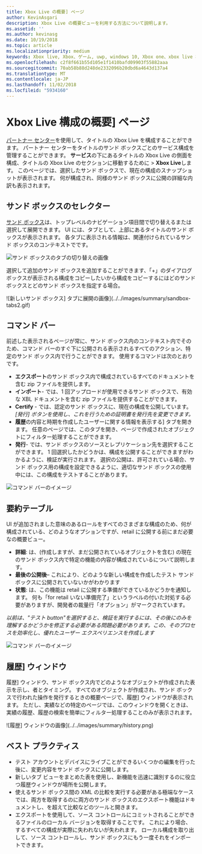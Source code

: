 ```yaml
---
title: Xbox Live の概要] ページ
author: KevinAsgari
description: Xbox Live の概要ビューを利用する方法について説明します。
ms.assetid: ''
ms.author: kevinasg
ms.date: 10/19/2018
ms.topic: article
ms.localizationpriority: medium
keywords: Xbox live, Xbox、ゲーム, uwp, windows 10, Xbox one、xbox live 概要を要約すると、公開をまとめた表、xbox live 履歴、コマンド バー、[履歴] タブ
ms.openlocfilehash: c2f8f661b55d105e1f1410bafd09903f55882aaa
ms.sourcegitcommit: 70ab58b88d248de2332096b20dbd6a4643d137a4
ms.translationtype: MT
ms.contentlocale: ja-JP
ms.lasthandoff: 11/02/2018
ms.locfileid: "5934160"
---
```

# <a name="the-xbox-live-configuration-summary-page"></a>Xbox Live 構成の概要] ページ

[パートナー センター](https://developer.microsoft.com/dashboard)を使用して、タイトルの Xbox Live を構成することができます。 パートナー センターをタイトルのサンド ボックスごとのサービス構成を管理することができます。
**サービス**の下にあるタイトルの Xbox Live の側面を構成、タイトルの Xbox Live のセクションに移動するために > **Xbox Live**します。 このページでは、選択したサンド ボックスで、現在の構成のスナップショットが表示されます。 何が構成され、同様のサンド ボックスに公開の詳細な内訳も表示されます。

## <a name="sandbox-selector"></a>サンド ボックスのセレクター

 [サンド ボックス](../../xbox-live-sandboxes.md)は、トップレベルのナビゲーション項目間で切り替えるまたは選択して展開できます。 UI には、タブとして、上部にあるタイトルのサンド ボックスが表示されます。 各タブに表示される情報は、関連付けられているサンド ボックスのコンテキストでです。  

![サンド ボックスのタブの切り替えの画像](../../images/summary/sandbox-tabs1.gif)

 選択して追加のサンド ボックスを追加することができます、「+」のダイアログ ボックスが表示される構成をコピーしたいから構成をコピーするにはどのサンド ボックスとどのサンド ボックスを指定する場合。  

 ![新しいサンド ボックス] タブに展開の画像](../../images/summary/sandbox-tabs2.gif)

## <a name="command-bar"></a>コマンド バー

前述した表示されるページが常に、サンド ボックス内のコンテキスト内でそのため、コマンド バーのすぐ下に公開される表示されるすべてのアクション、特定のサンド ボックス内で行うことができます。 使用するコマンドは次のとおりです。  

* **エクスポート**のサンド ボックス内で構成されているすべてのドキュメントを含む zip ファイルを提供します。
* **インポート**- では、1 回アップロードが使用できるサンド ボックスで、有効な XBL ドキュメントを含む zip ファイルを提供することができます。
* **Certify** - では、認定のサンド ボックスに、現在の構成を公開しています。  *[発行] ボタンを使用し、これを行うための証明書を発行先を変更できます。*
* **履歴**の内容と時期を作成したユーザーに関する情報を表示する] タブを開きます。 任意のページでは、このタブを開き、ページで作成されたオブジェクトにフィルター処理することができます。
* **発行**- では、サンド ボックスのソースとレプリケーション先を選択することができます。 1 回選択したかどうかは、構成を公開することができますがわかるように、検証が実行されます。 選択の公開は、許可されている場合、サンド ボックス用の構成を設定できるように、適切なサンド ボックスの使用中には、この構成をテストすることがあります。  
  
  
![コマンド バーのイメージ](../../images/summary/command-bar.png)  

## <a name="summary-table"></a>要約テーブル

UI が追加されました意味のあるロールをすべてのさまざまな構成のため、何が構成されている、どのようなオプションですが、retail に公開する前にまだ必要なの概要ビュー。  

* **詳細**: は、(作成しますが、まだ公開されているオブジェクトを含む) の現在のサンド ボックス内で特定の機能の内容が構成されているについて説明します。
* **最後の公開後**– これにより、どのような新しい構成を作成したテスト サンド ボックスに公開されていないかがわかります
* **状態**: は、この機能は retail に公開する準備ができているかどうかを通知します。 何も「for retail いない準備完了」というラベルの付いた対処する必要がありますが、開発者の裁量行「オプション」がマークされています。

*以前は、"テスト button"を選択すると、検証を実行するには、その後にのみを理解するかどうかを修正する必要がある問題必要があります。この、そのプロセスを効率化し、優れたユーザー エクスペリエンスを作成します*  
  
![コマンド バーのイメージ](../../images/summary/summary-table.png)  

## <a name="history-pane"></a>履歴] ウィンドウ

履歴] ウィンドウ、サンド ボックス内でどのようなオブジェクトが作成された表示を示し、者とタイミング。 すべてのオブジェクトが作成され、サンド ボックスで行われた操作を発行するときの概要ページで、履歴] ウィンドウが表示されます。 ただし、実績などの特定のページでは、このウィンドウを開くときは、実績の履歴、履歴の検索を簡単にフィルター処理することのみが表示されます。  

![履歴] ウィンドウの画像](../../images/summary/history.png)  

## <a name="best-practices"></a>ベスト プラクティス

* テスト アカウントとデバイスにライブことができるいくつかの編集を行った後に、変更内容をサンド ボックスに公開します。
* 新しいタブ ビューをまとめた表を使用し、新機能を迅速に識別するのに役立つ履歴ウィンドウが場所を公開します。
* 使えるサンド ボックス間の XML の比較を実行する必要がある極端なケースでは、両方を取得するのに両方のサンド ボックスのエクスポート機能はドキュメントし、を超えて比較などのツールと開きます。
* エクスポートを使用して、ソース コントロールにコミットされることができるファイルのローカル バージョンを取得することです。 これにより場合、するすべての構成が実際に失われないが失われます。 ローカル構成を取り出して、ソース コントロールし、サンド ボックスにもう一度それをインポートできます。